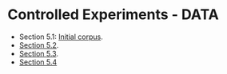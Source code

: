 # Controlled Experiments - DATA

- Section 5.1: [Initial corpus](../../Initial-corpus).
- [Section 5.2](../../Throughput%20and%20Static%20Validity%20Rate-5.2.xlsx).
- [Section 5.3](../../Coverage%205.3.xlsx).
- [Section 5.4](Bug-finding-trails/)
